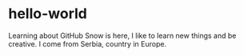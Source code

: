 # hello-world
Learning about GitHub
Snow is here, I like to learn new things and be creative.
I come from Serbia, country in Europe.
